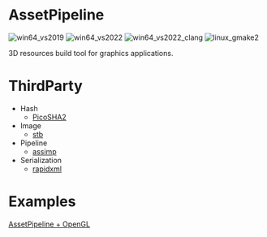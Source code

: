 # AssetPipeline

![win64_vs2019](https://github.com/CatDogEngine/AssetPipeline/actions/workflows/win64_vs2019.yml/badge.svg?branch=main)
![win64_vs2022](https://github.com/CatDogEngine/AssetPipeline/actions/workflows/win64_vs2022.yml/badge.svg?branch=main)
![win64_vs2022_clang](https://github.com/CatDogEngine/AssetPipeline/actions/workflows/win64_vs2022_clang.yml/badge.svg?branch=main)
![linux_gmake2](https://github.com/CatDogEngine/AssetPipeline/actions/workflows/linux_gmake2.yml/badge.svg?branch=main)

3D resources build tool for graphics applications.

# ThirdParty
* Hash
  * [PicoSHA2](https://github.com/okdshin/PicoSHA2)
* Image
  * [stb](https://github.com/nothings/stb) 
* Pipeline
  * [assimp](https://github.com/assimp/assimp)
* Serialization
  * [rapidxml](https://github.com/discord/rapidxml)

# Examples

[AssetPipeline + OpenGL](https://github.com/Hinageshi01/CDSDK_Example)
